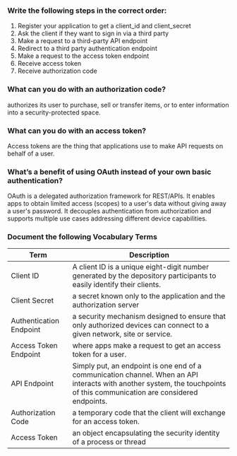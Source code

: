 ### Write the following steps in the correct order:
1. Register your application to get a client_id and client_secret
2. Ask the client if they want to sign in via a third party
3. Make a request to a third-party API endpoint
4. Redirect to a third party authentication endpoint
5. Make a request to the access token endpoint
6. Receive access token
7. Receive authorization code

### What can you do with an authorization code?
authorizes its user to purchase, sell or transfer items, or to enter information into a security-protected space.
### What can you do with an access token?
Access tokens are the thing that applications use to make API requests on behalf of a user.
### What’s a benefit of using OAuth instead of your own basic authentication?
OAuth is a delegated authorization framework for REST/APIs. It enables apps to obtain limited access (scopes) to a user's data without giving away a user's password. It decouples authentication from authorization and supports multiple use cases addressing different device capabilities.
### Document the following Vocabulary Terms

|Term|Description|
|----|----|
|Client ID|A client ID is a unique eight-digit number generated by the depository participants to easily identify their clients.|
|Client Secret| a secret known only to the application and the authorization server|
|Authentication Endpoint| a security mechanism designed to ensure that only authorized devices can connect to a given network, site or service. |
|Access Token Endpoint|where apps make a request to get an access token for a user.|
|API Endpoint|Simply put, an endpoint is one end of a communication channel. When an API interacts with another system, the touchpoints of this communication are considered endpoints.|
|Authorization Code|a temporary code that the client will exchange for an access token. |
|Access Token|an object encapsulating the security identity of a process or thread|
